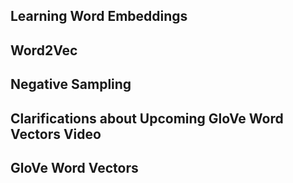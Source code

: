 ## Learning Word Embeddings

## Word2Vec

## Negative Sampling

## Clarifications about Upcoming GloVe Word Vectors Video 

## GloVe Word Vectors